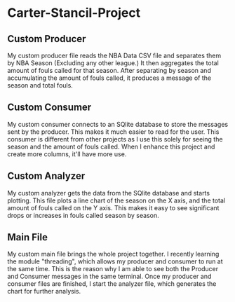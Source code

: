 # Carter-Stancil-Project

## Custom Producer 

My custom producer file reads the NBA Data CSV file and separates them by NBA Season (Excluding any other league.) It then aggregates the total amount of fouls called for that season. After separating by season and accumulating the amount of fouls called, it produces a message of the season and total fouls. 

## Custom Consumer 

My custom consumer connects to an SQlite database to store the messages sent by the producer. This makes it much easier to read for the user. This consumer is different from other projects as I use this solely for seeing the season and the amount of fouls called. When I enhance this project and create more columns, it'll have more use. 

## Custom Analyzer 

My custom analyzer gets the data from the SQlite database and starts plotting. This file plots a line chart of the season on the X axis, and the total amount of fouls called on the Y axis. This makes it easy to see significant drops or increases in fouls called season by season. 

## Main File 

My custom main file brings the whole project together. I recently learning the module "threading", which allows my producer and consumer to run at the same time. This is the reason why I am able to see both the Producer and Consumer messages in the same terminal. Once my producer and consumer files are finished, I start the analyzer file, which generates the chart for further analysis. 